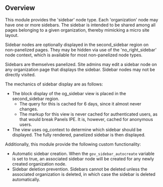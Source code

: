 ## Overview

This module provides the 'sidebar' node type. Each 'organization' node may
have one or more sidebars. The sidebar is intended to be shared among all pages
belonging to a given organization, thereby mimicking a micro site layout.

Sidebar nodes are optionally displayed in the second_sidebar region on 
non-panelized pages. They may be hidden via use of the 'no_right_sidebar' node
context, which is available for most non-panelized node types.

Sidebars are themselves panelized. Site admins may edit a sidebar node on any
organization page that displays the sidebar. Sidebar nodes may not be directly
visited.

The mechanics of sidebar display are as follows:
  * The block display of the og_sidebar view is placed in the second_sidebar
    region.
    * The query for this is cached for 6 days, since it almost never changes.
    * The markup for this view is never cached for authenticated users, as that 
      would break Panels IPE. It is, however, cached for anonymous users.
  * The view uses og_context to determine which sidebar should be displayed. 
    The fully rendered, panelized sidebar is then displayed.

Additionally, this module provide the following custom functionality:
* Automatic sidebar creation. When the `gov_sidebar_autocreate` variable is
  set to true, an associated sidebar node will be created for any newly created 
  organization node.
* Sidebar deletion prevention. Sidebars cannot be deleted unless the associated
  organization is deleted, in which case the sidebar is deleted automatically.
